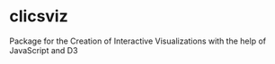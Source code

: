 # clicsviz
Package for the Creation of Interactive Visualizations with the help of JavaScript and D3
